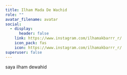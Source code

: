 ```yaml
---
title: Ilham Mada De Wachid
role: ""
avatar_filename: avatar
social:
  - display:
      header: false
    link: https://www.instagram.com/ilhamakbarrr_r/
    icon_pack: fas
    icon: https://www.instagram.com/ilhamakbarrr_r/
superuser: false
---
```

saya ilham dewahid